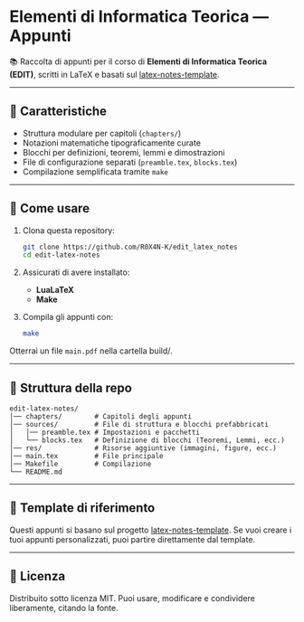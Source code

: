 # Elementi di Informatica Teorica — Appunti

📚 Raccolta di appunti per il corso di **Elementi di Informatica Teorica (EDIT)**, scritti in LaTeX e basati sul [latex-notes-template](https://github.com/R0X4N-K/latex-notes-template).

---

## 📌 Caratteristiche

* Struttura modulare per capitoli (`chapters/`)
* Notazioni matematiche tipograficamente curate
* Blocchi per definizioni, teoremi, lemmi e dimostrazioni
* File di configurazione separati (`preamble.tex`, `blocks.tex`)
* Compilazione semplificata tramite `make`

---

## 🚀 Come usare

1. Clona questa repository:

   ```bash
   git clone https://github.com/R0X4N-K/edit_latex_notes
   cd edit-latex-notes
   ```

2. Assicurati di avere installato:

   * **LuaLaTeX**
   * **Make**

3. Compila gli appunti con:

   ```bash
   make
   ```

Otterrai un file `main.pdf` nella cartella build/.

---

## 📂 Struttura della repo

```
edit-latex-notes/
│── chapters/        # Capitoli degli appunti
│── sources/         # File di struttura e blocchi prefabbricati
│   │── preamble.tex # Impostazioni e pacchetti
│   └── blocks.tex   # Definizione di blocchi (Teoremi, Lemmi, ecc.)
│── res/             # Risorse aggiuntive (immagini, figure, ecc.)
│── main.tex         # File principale
│── Makefile         # Compilazione
└── README.md
```

---

## 🔗 Template di riferimento

Questi appunti si basano sul progetto [latex-notes-template](https://github.com/R0X4N-K/latex-notes-template).
Se vuoi creare i tuoi appunti personalizzati, puoi partire direttamente dal template.

---

## 📖 Licenza

Distribuito sotto licenza MIT. Puoi usare, modificare e condividere liberamente, citando la fonte.


